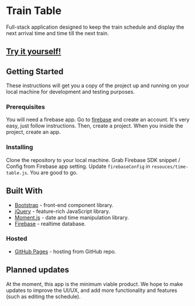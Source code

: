 # Train Table

Full-stack application designed to keep the train schedule and display the next arrival time and time till the next train.

## [Try it yourself!](https://mike-4040.github.io/train-table/) 

## Getting Started

These instructions will get you a copy of the project up and running on your local machine for development and testing purposes.

### Prerequisites

You will need a firebase app.
Go to [firebase](firebase.google.com) and create an account. It's very easy, just follow instructions.
Then, create a project.
When you inside the project, create an app.

### Installing

Clone the repository to your local machine.
Grab Firebase SDK snippet / Config from Firebase app setting.
Update `firebaseConfig` in `resouces/time-table.js`.
You are good to go.

## Built With

* [Bootstrap](https://getbootstrap.com/) - front-end component library.
* [jQuery](https://jquery.com/) - feature-rich JavaScript library.
* [Moment.js](https://momentjs.com/) - date and time manipulation library. 
* [Firebase](https://firebase.google.com/) - realtime database.

### Hosted

* [GitHub Pages](https://pages.github.com/) - hosting from GitHub repo.

## Planned updates

At the moment, this app is the minimum viable product.
We hope to make updates to improve the UI/UX, and add more functionality and features (such as editing the schedule).
